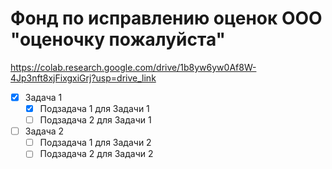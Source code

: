 # Фонд по исправлению оценок ООО "оценочку пожалуйста"
https://colab.research.google.com/drive/1b8yw6yw0Af8W-4Jp3nft8xjFixgxiGrj?usp=drive_link    
- [x] Задача 1  
  - [x] Подзадача 1 для Задачи 1  
  - [ ] Подзадача 2 для Задачи 1  

- [ ] Задача 2  
  - [ ] Подзадача 1 для Задачи 2  
  - [ ] Подзадача 2 для Задачи 2
